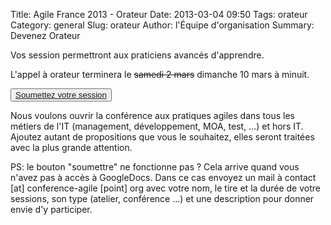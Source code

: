 Title: Agile France 2013 - Orateur
Date: 2013-03-04 09:50
Tags: orateur
Category: general
Slug: orateur
Author: l'Équipe d'organisation
Summary: Devenez Orateur


<p class="soon-med">
	<span class="color">Vos session permettront aux praticiens avancés d'apprendre.</span>
</p>
<p class="soon-med">
L'appel à orateur terminera <span class="color">le <strike>samedi 2 mars</strike> dimanche 10 mars</span> à minuit.
</p>
<p class="soon-big">
	<button><a href="https://docs.google.com/spreadsheet/viewform?formkey=dGpiVVJkSE1CV1dMeWxPMFVUQUZySmc6MQ">Soumettez votre session</a></button>
</p>
<p class="soon-small">
Nous voulons ouvrir la conférence aux pratiques agiles dans tous les métiers de l'IT (management, développement, MOA, test, ...) et hors IT. Ajoutez autant de propositions que vous le souhaitez, elles seront traitées avec la plus grande attention.
</p>
<p class="soon-small">
PS: le bouton "soumettre" ne fonctionne pas ? Cela arrive quand vous n'avez pas à accès à GoogleDocs. Dans ce cas envoyez un mail à contact [at] conference-agile [point] org avec votre nom, le tire et la durée de votre sessions, son type (atelier, conférence ...) et une description pour donner envie d'y participer.
</p>

